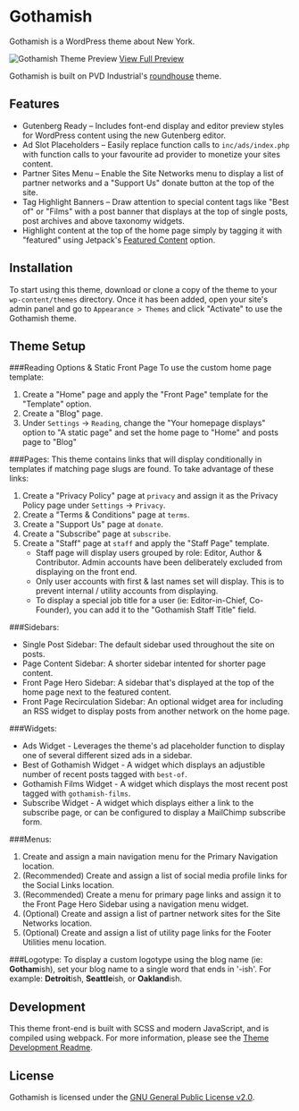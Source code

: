 # Gothamish

Gothamish is a WordPress theme about New York.

![Gothamish Theme Preview](https://gothamish.press/wp-content/uploads/2019/01/gothamish-preview.png)
[View Full Preview](https://gothamish.press/wp-content/uploads/2019/01/gothamish-preview-full.png)

Gothamish is built on PVD Industrial's [roundhouse](https://github.com/ian-pvd/roundhouse) theme.

## Features
- Gutenberg Ready – Includes font-end display and editor preview styles for WordPress content using the new Gutenberg editor.
- Ad Slot Placeholders – Easily replace function calls to `inc/ads/index.php` with function calls to your favourite ad provider to monetize your sites content.
- Partner Sites Menu – Enable the Site Networks menu to display a list of partner networks and a "Support Us" donate button at the top of the site.
- Tag Highlight Banners – Draw attention to special content tags like "Best of" or "Films" with a post banner that displays at the top of single posts, post archives and above taxonomy widgets.
- Highlight content at the top of the home page simply by tagging it with "featured" using Jetpack's [Featured Content](https://jetpack.com/support/featured-content/) option.

## Installation
To start using this theme, download or clone a copy of the theme to your `wp-content/themes` directory. Once it has been added, open your site's admin panel and go to `Appearance > Themes` and click "Activate" to use the Gothamish theme.

## Theme Setup

###Reading Options & Static Front Page
To use the custom home page template:
1. Create a "Home" page and apply the "Front Page" template for the "Template" option.
2. Create a "Blog" page.
3. Under `Settings` -> `Reading`, change the "Your homepage displays" option to "A static page" and set the home page to "Home" and posts page to "Blog"

###Pages:
This theme contains links that will display conditionally in templates if matching page slugs are found. To take advantage of these links:
1. Create a "Privacy Policy" page at `privacy` and assign it as the Privacy Policy page under `Settings` -> `Privacy`.
2. Create a "Terms & Conditions" page at `terms`.
3. Create a "Support Us" page at `donate`.
4. Create a "Subscribe" page at `subscribe`.
4. Create a "Staff" page at `staff` and apply the "Staff Page" template.
    - Staff page will display users grouped by role: Editor, Author & Contributor. Admin accounts have been deliberately excluded from displaying on the front end.
    - Only user accounts with first & last names set will display. This is to prevent internal / utility accounts from displaying.
    - To display a special job title for a user (ie: Editor-in-Chief, Co-Founder), you can add it to the "Gothamish Staff Title" field.

###Sidebars:
- Single Post Sidebar: The default sidebar used throughout the site on posts.
- Page Content Sidebar: A shorter sidebar intented for shorter page content.
- Front Page Hero Sidebar: A sidebar that's displayed at the top of the home page next to the featured content.
- Front Page Recirculation Sidebar: An optional widget area for including an RSS widget to display posts from another network on the home page.

###Widgets:
- Ads Widget - Leverages the theme's ad placeholder function to display one of several different sized ads in a sidebar.
- Best of Gothamish Widget - A widget which displays an adjustible number of recent posts tagged with `best-of`.
- Gothamish Films Widget - A widget which displays the most recent post tagged with `gothamish-films`.
- Subscribe Widget - A widget which displays either a link to the subscribe page, or can be configured to display a MailChimp subscribe form.

###Menus:
1. Create and assign a main navigation menu for the Primary Navigation location.
2. (Recommended) Create and assign a list of social media profile links for the Social Links location.
3. (Recommended) Create a menu for primary page links and assign it to the Front Page Hero Sidebar using a navigation menu widget.
4. (Optional) Create and assign a list of partner network sites for the Site Networks location.
5. (Optional) Create and assign a list of utility page links for the Footer Utilities menu location.

###Logotype:
To display a custom logotype using the blog name (ie: **Gotham**ish), set your blog name to a single word that ends in '-ish'. For example: **Detroit**ish, **Seattle**ish, or **Oakland**ish.

## Development
This theme front-end is built with SCSS and modern JavaScript, and is compiled using webpack. For more information, please see the [Theme Development Readme](./assets/README.md).

## License
Gothamish is licensed under the [GNU General Public License v2.0](https://github.com/ian-pvd/gothamish/blob/master/LICENSE).
